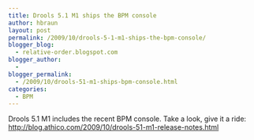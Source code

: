 ```yaml
---
title: Drools 5.1 M1 ships the BPM console
author: hbraun
layout: post
permalink: /2009/10/drools-5-1-m1-ships-the-bpm-console/
blogger_blog:
  - relative-order.blogspot.com
blogger_author:
  - 
blogger_permalink:
  - /2009/10/drools-51-m1-ships-bpm-console.html
categories:
  - BPM
---
```

Drools 5.1 M1 includes the recent BPM console. Take a look, give it a ride: <http://blog.athico.com/2009/10/drools-51-m1-release-notes.html>